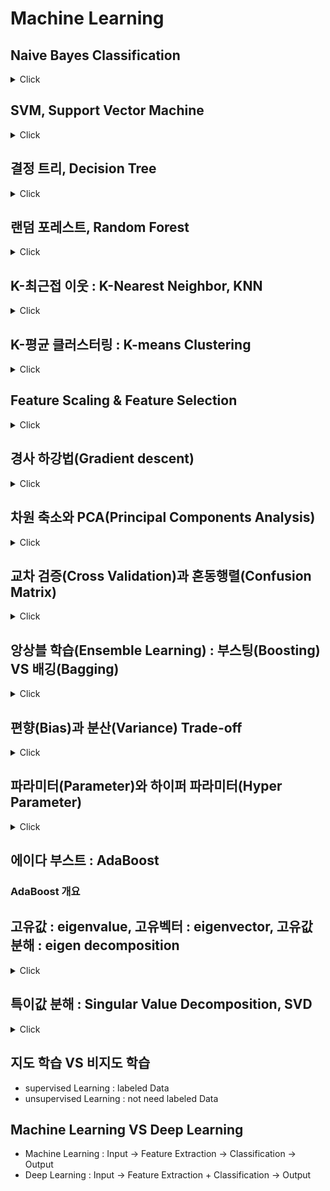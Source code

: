 # Machine Learning

## Naive Bayes Classification

<details>
<summary>Click</summary>


- 나이브 베이즈는 스팸 메일 필터, 텍스트 분류, 감정 분석, 추천 시스템 등에 광범위하게 활용되는 분류 기법
- feature끼리 서로 독립이라는 조건이 필요
- [ref](https://bkshin.tistory.com/entry/%EB%A8%B8%EC%8B%A0%EB%9F%AC%EB%8B%9D-1%EB%82%98%EC%9D%B4%EB%B8%8C-%EB%B2%A0%EC%9D%B4%EC%A6%88-%EB%B6%84%EB%A5%98-Naive-Bayes-Classification)

</details>

## SVM, Support Vector Machine

<details>
<summary>Click</summary>

- 경계선(Decision Boudary) : Margin을 최대화하는 선을 생성 
- Robustness : outlier의 영향을 받지 않는다.

### Kernel Trick

- Kernel Trick : 저차원 공간(low dimensional Space)을 고차원 공간(High dimensional Space)으로 매핑해주는 작업
- ![kernel_trick](images/Kernel_Trick.PNG)

### Kernel, C, Gamma

- Kernel : decision boundary 모양 (linear, poly, sigmid, rbf)
- C : 크면 overfitting(굴곡), 낮으면 underfitting(직선)
- Gamma : Defines how far the influence of a single training point reaches 
  - Gamma 작으면 reach가 멀다, Gamma 높으면 reach가 가깝다
  - Gamma 크다 -> reach 가깝다 -> 멀리있는 것 영향 X -> 굴곡
  - Gamma 작다 -> reach 멀다 -> 대부분 영향 -> 잘 안구부러 짐

</details>

## 결정 트리, Decision Tree

<details>
<summary>Click</summary>

- 분류, 회귀 모두 가능
- ![decision_tree](images/decision_tree.PNG)
- 지나치게 많이 하면 오버피팅이 된다

### 가지치기, Pruning

- 오버피팅을 막기 위한 전략
- min_sample_split : 한 노드에 들어있는 최소 데이터 수

### 알고리즘 : 엔트로피(Entropy), 불순도(Impurity)

- 불순도 : 해당 범주 안에 서로 다른 데이터가 얼마나 섞여 있는지
- 엔트로피 : 불순도를 수치적으로 나타낸 척도. 
- 엔트로피가 1이면 불순도가 최대(WORST), 엔트로피가 0이면 불순도는 최소(BEST)

- ![entropy](images/entropy.PNG)


### 정보 획득(Information gain)

- 엔트로피가 1인 상태에서 0.7인 상태로 바뀌었다면 정보 획득(information gain)은 0.3
- Information gain = entropy(parent) - [weighted average]entropy(children)
- 결정 트리 알고리즘은 정보 획득을 최대화하는 방향으로 학습이 진행됩니다. 


</details>

## 랜덤 포레스트, Random Forest

<details>
<summary>Click</summary>

- 결정 트리(Decision Tree)가 모여 랜덤 포레스트(Random Forest)를 구성
- 결정 트리 하나만으로도 머신러닝을 할 수 있습니다. 하지만 결정 트리의 단점은 훈련 데이터에 오버피팅이 되는 경향
  - 여러 개의 결정 트리를 통해 랜덤 포레스트를 만들면 오버피팅 되는 단점을 해결
- 앙상블(Ensemble) : 결정트리의 Ensemble
- n_estimators: 랜덤 포레스트 안의 결정 트리 갯수
- max_features: 무작위로 선택할 Feature의 개수

</details>


## K-최근접 이웃 : K-Nearest Neighbor, KNN

<details>
<summary>Click</summary>

- 새로운 데이터가 주어졌을 때, K개를 보고 제일 많은 Class로 분류
- KNN의 특징은 훈련이 따로 필요 없다 -> real-time 예측, SVM이나 선형 회귀보다 빠름
- ![knn](images/KNN.PNG)

### 거리 계산

1. 유클리드 거리(Euclidean Distance)
- ![euclidean](images/euclidean.PNG)

2. 맨해튼 거리(Manhattan Distance)
- ![manhattan](images/manhattan.PNG)

</details>

## K-평균 클러스터링 : K-means Clustering

<details>
<summary>Click</summary>

- 클러스터(Cluster) : 클러스터란 비슷한 특성을 가진 데이터끼리의 묶음
- 클러스터링이란 어떤 데이터들이 주어졌을 때, 그 데이터들을 클러스터로 그루핑 시켜주는 것

- 프로세스 
  - K 결정
  - 초기 Centorid 선택
    - random
    - 수동으로 설정
    - Kmean++ 방법
  - 모든 데이터를 순회하여 각 데이터마다 가장 가까운 Centroid가 속해있는 클러스터로 assign
  - centroid를 클러스터의 중심으로 이동
  - 데이터 순회 -> centroid 이동 반복
- 단점 : local minimum

</details>

## Feature Scaling & Feature Selection

<details>
<summary>Click</summary>

### Feature Scaling

- Feature들의 크기, 범위를 정규화시켜주는 것을 말합니다.
- 정규화 VS 표준화 -> 모두 시각화 해보고 결정해야한다.

1. Min-Max Normalization(정규화)
- ![min-max](images/min-max.PNG)

2. Standardization(표준화)
- 정규분포 만들기
- ![standard](images/standard.PNG)

3. Log을 이용하여 정규분포
- Skewness(왜도, 비대칭도)
- Kurtosis(첨도, 뾰족한 정도)
- Log를 취해주게 되면 큰 숫자를 같은 비율의 작은 숫자로 만들어, 첨도와 왜도가 줄어들면서 정규성이 높아진다.

4. Regularization
- W(weight)가 너무 큰 값들을 가지지 않도록 하는 것
- W가 너무 커지게 되면 과하게 구불한 형태의 함수 -> Overfitting

#### L1 Regularization
- cost가 작아지는 방향, W값 역시 최소가 되는 방향
- 특정 Weight을 0으로 수렴하게 하여, 중요한 가중치만 남긴다 -> sparse model
- 미분이 불가능한 지점 발생

#### L2 Regularization
- 모든 가중치를 균등하게 작게 유지, 일반적으로 학습시 더 좋은 결과
- Robust한 방식 -> Outlier에 신경써야 할 때

### Feature Selection

- 너무 적은 feature를 선택하면 oversimplified 
- 너무 많은 feature를 선택하면 overfitting
- Lasso (Least Absolute Shrinkage and Selection)는 extra feature에 penalty를 주는 방법
- minize SSE + λ |β| 

</details>

## 경사 하강법(Gradient descent)

<details>
<summary>Click</summary>

- 함수 값이 낮아지는 방향으로 독립 변수 값을 변형시켜가면서 최종적으로 최소 함수 값을 갖도록 하는 방법

### 목적 (미분 계수가 0인 지점을 찾지 않는 이유)
- 함수들이 닫힌 형태가 아니거나, 복잡해 미분계수와 근을 계산하기 어려운 경우
- 실제 미분계수를 계산하는 것보다 gradient descent는 비교적 쉽게 구현
- 데이터 양이 매우 큰 경우 iterative한 방법을 사용

</details>


## 차원 축소와 PCA(Principal Components Analysis)

<details>
<summary>Click</summary>

- 차원 축소 이유 : Feature가 많아질수록 예측 신뢰도가 떨어지고, Overfitting이 발생

### 차원 축소를 하는 이유

1. 시각화(visualization)
- 시각화를 통해 데이터 패턴을 쉽게 인지

2. 노이즈 제거(Reduce Noise)
- 쓸모없는 Feature를 제거함으로써 노이즈를 제거

3. 메모리 절약(Preserve useful info in low memory)
- 쓸모없는 Feature를 제거함으로써 메모리 절약

4. 퍼포먼스 향상
- 불필요한 Feature들을 제거해 모델 성능 향상에 기여

### PCA 프로세스

1. 데이터 중심 정하기
2. 데이터의 중심을 원점(0,0)으로 이동하기
3. 원점을 지나는 직선 그리기(Random하게)
4. 주어진 데이터에 가장 fit하도록 원점을 지나는 직선을 회전
5. 직선에 수직이 되게 사상(Projection)
6. 스케일링을 통해 EigenVector 만들기

 - [ref](https://bkshin.tistory.com/entry/%EB%A8%B8%EC%8B%A0%EB%9F%AC%EB%8B%9D-9-PCA-Principal-Components-Analysis)

</details>

## 교차 검증(Cross Validation)과 혼동행렬(Confusion Matrix)

<details>
<summary>Click</summary>

- 교차검증은 모델을 평가하는 방법 중 하나
### K-fold 교차검증 : K-fold Cross Validation

1. 데이터를 K개로 쪼갠다.
2. 하나는 검증 데이터, 나머지는 훈련 데이터로 사용해 성능을 구한다.
3. 또 다른 부분을 검증 데이터, 나머지를 훈련 데이터로 사용해 성능을 구한다.
4. K번 반복한다.
5. K번의 성능의 평균을 구한다.

단점 : 시간과 메모리

### Stratified K-fold Cross Validation

- Label이 극히 적을 때, TrainSet에 Target이 없는 경우를 방지하여 균일하게 나누는 방식

### Confusion Matrix

![confusion_matrix](images/confusion_matrix.PNG)

    True Positive(TP) : 실제 True인 정답을 True라고 예측 (정답)
    False Positive(FP) : 실제 False인 정답을 True라고 예측 (오답)
    False Negative(FN) : 실제 True인 정답을 False라고 예측 (오답)
    True Negative(TN) : 실제 False인 정답을 False라고 예측 (정답)


### Precision, Recall and Accuracy

- Precision 
  - ![precision](images/precision.PNG)
- Recall
  - ![recall](images/recall.PNG)
- Trade-off
  - Precision과 Recall은 Trade-OFF 관계
  - FN, FP의 Trade-OFF -> Precision과 Recall

### Accuracy and F1-Score

- Accuracy
  - ![accuracy](images/accuracy.PNG)

- F1-Score
  - F1 score는 Precision과 Recall의 조화평균
  - ![F1-Score](images/F1-score.PNG)
  - 조화평균 : 산술평균과 다르게 큰 비중이 끼치는 bias를 줄이는 방식
  - ![F1-Score2](images/F1-score_2.PNG)

</details>


## 앙상블 학습(Ensemble Learning) : 부스팅(Boosting) VS 배깅(Bagging)

<details>
<summary>Click</summary>

### Bagging: Bootstrap Aggregation
- **parallel**
- 복원 추출 방식(Bootstrap)으로 데이터를 추출하여 모델을 학습
- 같은 과정을 여러번 반복하여 여러 개의 개별 학습 모델을 만듦
- 학습 시킨 모델에 테스트 데이터가 입력된다면, 각 모델별로 예측 값을 만들고 투표(분류)나 평균(회귀)로 최종 예측
- ex) 랜덤 포레스트
- ![bagging](images/bagging.PNG)

### Boosting
- **sequential**
- 처음 모델이 예측을 하면 그 결과에 따라 데이터에 가중치가 부여
- 부여된 가중치가 다음 모델에 영향
- 잘못 분류된 데이터에 집중하여 새로운 분류 규칙을 만드는 단계를 반복
- XGBoost, LightGBM
- ![boosting](images/boosting.PNG)

### 차이점
- **parallel** vs **sequential**
- 개별 결정 트리의 낮은 성능이 문제라면 부스팅이 적합, 오버 피팅이 문제라면 배깅이 적합

</details>

## 편향(Bias)과 분산(Variance) Trade-off

<details>
<summary>Click</summary>

![bias_variance](images/bias_variance.PNG)

### 편향 : Bias

- 지나치게 단순한 모델로 인한 Error. 편향이 크면 Under-fitting
- 편향이 크다 -> 중요한 요소를 놓치고 있다

### 분산 : Variance

- 지나치게 복잡한 모델로 인한 Error. 분산이 크면 Over-fitting
- 분산이 크다 -> 지나치게 적합, 일반화가 되지 않은 모델

### 편향-분산 Trade-off

![bias_variance_trade_off](images/bias_variance_trade_off.PNG)

</details>


## 파라미터(Parameter)와 하이퍼 파라미터(Hyper Parameter)

<details>
<summary>Click</summary>

### 파라미터(Parameter)

    A model parameter is a configuration variable that is internal to the model and whose value can be estimated from data.

    - They are required by the model when making predictions.
    - They values define the skill of the model on your problem.
    - They are estimated or learned from data.
    - They are often not set manually by the practitioner.
    - They are often saved as part of the learned model.

- 모델 내부적으로 결정되는 값
- 사용자에 의해 조정되지 않는 값

### 하이퍼 파라미터(Hyper Parameter)

    A model hyperparameter is a configuration that is external to the model and whose value cannot be estimated from data.

    - They are often used in processes to help estimate model parameters.
    - They are often specified by the practitioner.
    - They can often be set using heuristics.
    - They are often tuned for a given predictive modeling problem.

- 모델 외부적으로 결정되는 값
- 사용자에 의해 조정되는 값, 직접 세팅

</details>

## 에이다 부스트 : AdaBoost

### AdaBoost 개요



## 고유값 : eigenvalue, 고유벡터 : eigenvector, 고유값 분해 : eigen decomposition

<details>
<summary>Click</summary>

- 정방 행렬 A에 대해서 Av = λv를 만족하는 0이 아닌 열벡터 v를 고유 벡터, 상수 λ를 고유값
- 고유값 분해는 정방 행렬(행과 열의 크기가 같은 행렬)에 대해서만 가능

### 고유값과 고유 벡터 구하기

    (A - λ I) v = 0
    (A - λ I)의 역행렬이 존재하면 v = 0
    det(A - λ I) = 0

### 고유값 분해(eigen decomposition)

- ![eigen](images/eigen.png)
- [ref](https://ko.wikipedia.org/w/index.php?title=%EA%B3%A0%EC%9C%A0%EA%B0%92_%EB%B6%84%ED%95%B4&action=edit&section=1)

### 행렬의 종류

#### 전치 행렬(Tranposed Matrix)

- ![tranpose](images/tranpose.PNG)

#### 단위 행렬(Identity Matrix)

- ![Identity](images/identity.PNG)

#### 역행렬(Inverse Matrix)

- ![inverse](images/inverse.PNG)

#### 직교 행렬(Orthogonal Matrix)

- 행렬 A와 A의 전치 행렬을 곱했을 때 단위 행렬이 된다면, A를 직교 행렬이라고 합니다.
- ![orthogonal](images/orthogonal.PNG)

#### 대각 행렬(Diagonal Matrix)

- 대각 성분 이외의 모든 성분이 0인 행렬을 대각 행렬

#### 정방 행렬(Square Matrix)

- 열과 행의 개수가 동일한 정렬을 정방 행렬

#### 대칭 행렬(Symmetric Matrix)

- 정사각행렬 A와 A의 전치행렬이 서로 같다면, A를 대칭 행렬

</details>

## 특이값 분해 : Singular Value Decomposition, SVD

<details>
<summary>Click</summary>

- 고유값 분해 : 정방 행렬
- 특이값 분해 : 행과 열의 크기가 다른 행렬도 가능, 모든 직각 행렬

### 특이값 분해(Singular Value Decomposition, SVD)
 - ![SVD](images/SVD.PNG)


### 특이값 분해(SVD)의 기하학적 의미
 - 모든 행렬은 선형 변환을 뜻
 - 직교 행렬은 선형 변환 중 회전 변환
 - 대각 행렬은 스케일 변환을 의미
 - 행렬의 특이값(Singular Value) : 행렬로 표현되는 선형 변환의 스케일 변환(Stretch)
</details>






## 지도 학습 VS 비지도 학습

- supervised Learning : labeled Data
- unsupervised Learning : not need labeled Data

## Machine Learning VS Deep Learning

- Machine Learning : Input -> Feature Extraction -> Classification -> Output
- Deep Learning : Input -> Feature Extraction + Classification -> Output




